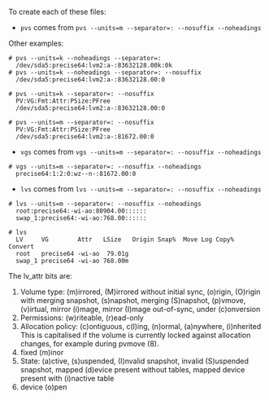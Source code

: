 To create each of these files:

* `pvs` comes from `pvs --units=m --separator=: --nosuffix --noheadings`

Other examples:

```
# pvs --units=k --noheadings --separator=:
  /dev/sda5:precise64:lvm2:a-:83632128.00k:0k
# pvs --units=k --noheadings --separator=: --nosuffix
  /dev/sda5:precise64:lvm2:a-:83632128.00:0

# pvs --units=k --separator=: --nosuffix
  PV:VG:Fmt:Attr:PSize:PFree
  /dev/sda5:precise64:lvm2:a-:83632128.00:0

# pvs --units=m --separator=: --nosuffix
  PV:VG:Fmt:Attr:PSize:PFree
  /dev/sda5:precise64:lvm2:a-:81672.00:0
```

* `vgs` comes from `vgs --units=m --separator=: --nosuffix --noheadings`

```
# vgs --units=m --separator=: --nosuffix --noheadings
  precise64:1:2:0:wz--n-:81672.00:0
```

* `lvs` comes from `lvs --units=m --separator=: --nosuffix --noheadings`

```
# lvs --units=m --separator=: --nosuffix --noheadings
  root:precise64:-wi-ao:80904.00::::::
  swap_1:precise64:-wi-ao:768.00::::::

# lvs
  LV     VG        Attr   LSize   Origin Snap%  Move Log Copy%  Convert
  root   precise64 -wi-ao  79.01g
  swap_1 precise64 -wi-ao 768.00m
```

The lv_attr bits are:

1.  Volume type: (m)irrored, (M)irrored without initial sync, (o)rigin, (O)rigin with merging snapshot, (s)napshot,  merging  (S)napshot,  (p)vmove,  (v)irtual,
   mirror (i)mage, mirror (I)mage out-of-sync, under (c)onversion
2.  Permissions: (w)riteable, (r)ead-only
3.  Allocation  policy:  (c)ontiguous,  c(l)ing,  (n)ormal,  (a)nywhere,  (i)nherited  This  is capitalised if the volume is currently locked against allocation changes, for example during pvmove (8).
4.  fixed (m)inor
5.  State: (a)ctive, (s)uspended, (I)nvalid snapshot, invalid (S)uspended snapshot, mapped (d)evice present without tables, mapped device present  with  (i)nactive table
6.  device (o)pen
